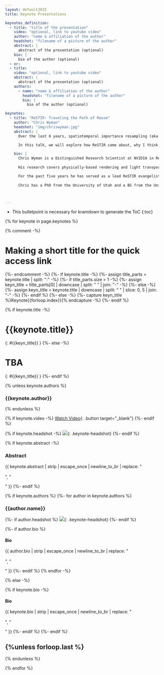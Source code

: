 ```yaml
---
layout: default2025
title: Keynote Presentations

keynotes_definition:
  - title: "title of the presentation"
    video: "optional, link to youtube video"
    author: "name & affiliation of the author"
    headshot: "filename of a picture of the author"
    abstract: |
      abstract of the presentation (optional)
    bio: |
      bio of the author (optional)
  - or:
  - title:
    video: "optional, link to youtube video"
    abstract: |
      abstract of the presentation (optional)
    authors:
      - name: "name & affiliation of the author"
        headshot: "filename of a picture of the author"
        bio: |
          bio of the author (optional)

keynotes:
  - title: "ReSTIR: Traveling the Path of Reuse"
    author: "Chris Wyman"
    headshot: "img/chriswyman.jpg"
    abstract: |
      Over the last 6 years, spatiotemporal importance resampling (aka ReSTIR) progressed from a crazy research accident to driving the high-end light transport of at least a half dozen shipped games.  Spatial and temporal reuse of lights, paths, and other samples is key to its success, as modern real-time renderers cannot afford anywhere close to the ray budgets of film and VFX.  In real-time, amortizing expensive ray costs is *required*, not just nice to have.

      In this talk, we will explore how ReSTIR came about, why I think it helped drive adoption of real-time ray tracing, balancing the demands of engineering versus research to keep moving forward, what technology transfer looks like in industrial research, where ReSTIR is going, what challenges we still need to tackle, and how you can get involved.

    bio: |
      Chris Wyman is a Distinguished Research Scientist at NVIDIA in Redmond, Washington.
      
      His research covers physically-based rendering and light transport, including applications to differentiable and inverse rendering.

      For the past five years he has served as a lead ReSTIR evangelist, teacher, and mentor, aiming to help guide the work of many other talented researchers and engineers to reach the next generation of light transport algorithms while remaining real time.
      
      Chris has a PhD from the University of Utah and a BS from the University of Minnesota.



---
```


* This bulletpoint is necessary for kramdown to generate the ToC
{:toc}


{% for keynote in page.keynotes %}

{% comment -%}
# Making a short title for the quick access link
{%- endcomment -%}
{%- if keynote.title -%}
  {%- assign title_parts = keynote.title | split: ":" -%}
  {%- if title_parts.size > 1 -%}
    {%- assign keyn_title = title_parts[0] | downcase | split: " " | join: "-" -%}
  {%- else -%}
    {%- assign keyn_title = keynote.title | downcase | split: " " | slice: 0, 5 | join: "-" -%}
  {%- endif %}
{%- else -%}
  {%- capture keyn_title %}Keynote{{forloop.index}}{% endcapture -%}
{%- endif %}


{% if keynote.title -%}
# {{keynote.title}}
{: #{{keyn_title}} }
{%- else -%}
# TBA
{: #{{keyn_title}} }
{%- endif %}

{% unless keynote.authors %}
### {{keynote.author}}
{% endunless %}

{% if keynote.video -%}
[Watch Video]({{keynote.video}}){: .button target="_blank"}
{%- endif %}

{% if keynote.headshot -%}
![]({{keynote.headshot}}){: .keynote-headshot}
{%- endif %}

{% if keynote.abstract -%}
### Abstract
{{ keynote.abstract | strip | escape_once | newline_to_br | replace: "<br />
<br />
", "

" }}
{%- endif %}


{% if keynote.authors %}
  {%- for author in keynote.authors %}
### {{author.name}}
  {%- if author.headshot %}
![]({{author.headshot}}){: .keynote-headshot}
  {%- endif %}

  {%- if author.bio %}
#### Bio
{{ author.bio | strip | escape_once | newline_to_br | replace: "<br />
<br />
", "

" }}
  {%- endif %}
  {% endfor -%}

{% else -%}

  {% if keynote.bio -%}
#### Bio
{{ keynote.bio | strip | escape_once | newline_to_br | replace: "<br />
<br />
", "

" }}
  {%- endif %}
{%- endif %}

{%unless forloop.last %}
---
{% endunless %}

{% endfor %}
